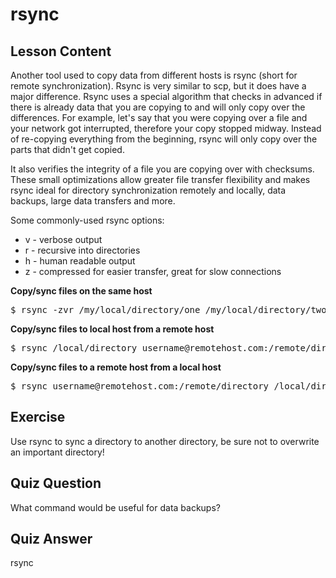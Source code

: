# rsync

## Lesson Content

Another tool used to copy data from different hosts is rsync (short for remote synchronization). Rsync is very similar to scp, but it does have a major difference. Rsync uses a special algorithm that checks in advanced if there is already data that you are copying to and will only copy over the differences. For example, let's say that you were copying over a file and your network got interrupted, therefore your copy stopped midway. Instead of re-copying everything from the beginning, rsync will only copy over the parts that didn't get copied. 

It also verifies the integrity of a file you are copying over with checksums. These small optimizations allow greater file transfer flexibility and makes rsync ideal for directory synchronization remotely and locally, data backups, large data transfers and more.

Some commonly-used rsync options:

<ul>
<li>v - verbose output</li>
<li>r - recursive into directories</li>
<li>h - human readable output</li>
<li>z - compressed for easier transfer, great for slow connections</li>
</ul>

<b>Copy/sync files on the same host</b>

<pre>$ rsync -zvr /my/local/directory/one /my/local/directory/two</pre>

<b>Copy/sync files to local host from a remote host</b>

<pre>$ rsync /local/directory username@remotehost.com:/remote/directory</pre>

<b>Copy/sync files to a remote host from a local host</b>

<pre>$ rsync username@remotehost.com:/remote/directory /local/directory</pre>

## Exercise

Use rsync to sync a directory to another directory, be sure not to overwrite an important directory!

## Quiz Question

What command would be useful for data backups?

## Quiz Answer

rsync

